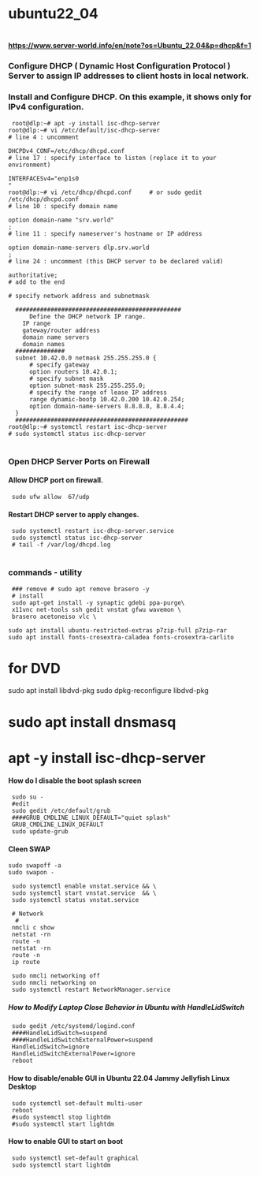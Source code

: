 # ubuntu22_04
# 
#### https://www.server-world.info/en/note?os=Ubuntu_22.04&p=dhcp&f=1
### Configure DHCP ( Dynamic Host Configuration Protocol ) Server to assign IP addresses to client hosts in local network. 
### 	Install and Configure DHCP. On this example, it shows only for IPv4 configuration. 

     root@dlp:~# apt -y install isc-dhcp-server
    root@dlp:~# vi /etc/default/isc-dhcp-server
    # line 4 : uncomment

    DHCPDv4_CONF=/etc/dhcp/dhcpd.conf
    # line 17 : specify interface to listen (replace it to your environment)

    INTERFACESv4="enp1s0
    "
    root@dlp:~# vi /etc/dhcp/dhcpd.conf     # or sudo gedit /etc/dhcp/dhcpd.conf
    # line 10 : specify domain name

    option domain-name "srv.world"
    ;
    # line 11 : specify nameserver's hostname or IP address

    option domain-name-servers dlp.srv.world
    ;
    # line 24 : uncomment (this DHCP server to be declared valid)

    authoritative;
    # add to the end

    # specify network address and subnetmask

      ###############################################
          Define the DHCP network IP range.
        IP range
        gateway/router address
        domain name servers
        domain names
      ##############
      subnet 10.42.0.0 netmask 255.255.255.0 {
          # specify gateway
          option routers 10.42.0.1;
          # specify subnet mask
          option subnet-mask 255.255.255.0;
          # specify the range of lease IP address
          range dynamic-bootp 10.42.0.200 10.42.0.254;
          option domain-name-servers 8.8.8.8, 8.8.4.4;
      }
      #################################################
    root@dlp:~# systemctl restart isc-dhcp-server 
    # sudo systemctl status isc-dhcp-server
    
    
#

### 


### Open DHCP Server Ports on Firewall
#### Allow DHCP port on firewall.
     sudo ufw allow  67/udp
#### Restart DHCP server to apply changes.     
     sudo systemctl restart isc-dhcp-server.service
     sudo systemctl status isc-dhcp-server
     # tail -f /var/log/dhcpd.log
# 





###  commands - utility   
     ### remove # sudo apt remove brasero -y
     # install 
     sudo apt-get install -y synaptic gdebi ppa-purge\
     x11vnc net-tools ssh gedit vnstat gfwu wavemon \ 
     brasero acetoneiso vlc \
       
    sudo apt install ubuntu-restricted-extras p7zip-full p7zip-rar
    sudo apt install fonts-crosextra-caladea fonts-crosextra-carlito
    
   # for DVD
   sudo apt install libdvd-pkg
   sudo dpkg-reconfigure libdvd-pkg
   # sudo apt install dnsmasq
   # apt -y install isc-dhcp-server


#### How do I disable the boot splash screen
     sudo su -
     #edit
     sudo gedit /etc/default/grub
     ####GRUB_CMDLINE_LINUX_DEFAULT="quiet splash"
     GRUB_CMDLINE_LINUX_DEFAULT
     sudo update-grub

#### Cleen SWAP
    sudo swapoff -a
    sudo swapon -
     
     sudo systemctl enable vnstat.service && \
     sudo systemctl start vnstat.service  && \
     sudo systemctl status vnstat.service
     
     # Network
      #
     nmcli c show
     netstat -rn
     route -n
     netstat -rn
     route -n
     ip route

     sudo nmcli networking off
     sudo nmcli networking on
     sudo systemctl restart NetworkManager.service
     
#####  How to Modify Laptop Close Behavior in Ubuntu with HandleLidSwitch
     sudo gedit /etc/systemd/logind.conf
     ####HandleLidSwitch=suspend
     ####HandleLidSwitchExternalPower=suspend
     HandleLidSwitch=ignore
     HandleLidSwitchExternalPower=ignore
     reboot
     
#### How to disable/enable GUI in Ubuntu 22.04 Jammy Jellyfish Linux Desktop
     sudo systemctl set-default multi-user
     reboot
     #sudo systemctl stop lightdm
     #sudo systemctl start lightdm
     
#### How to enable GUI to start on boot
     sudo systemctl set-default graphical
     sudo systemctl start lightdm



     
